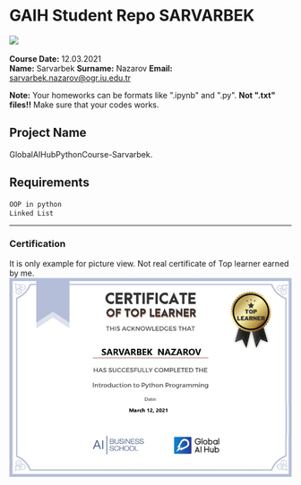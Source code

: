 # GAIH Student Repo SARVARBEK
![](img/newlogo.png)

**Course Date:** 12.03.2021  
**Name:** Sarvarbek
**Surname:** Nazarov
**Email:** sarvarbek.nazarov@ogr.iu.edu.tr  

**Note:** Your homeworks can be formats like ".ipynb" and ".py". **Not ".txt" files!!** Make sure that your codes works.  

## Project Name
GlobalAIHubPythonCourse-Sarvarbek.

## Requirements
```
OOP in python
Linked List

```
---

### Certification
It is only example for picture view. Not real certificate of Top learner earned by me.
![](img/TopLearnerCertificate.png)

